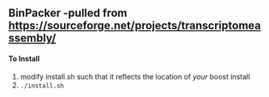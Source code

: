 ## BinPacker -pulled from https://sourceforge.net/projects/transcriptomeassembly/

#### To Install
1. modify install.sh such that it reflects the location of *your* boost install
2. `./install.sh`

